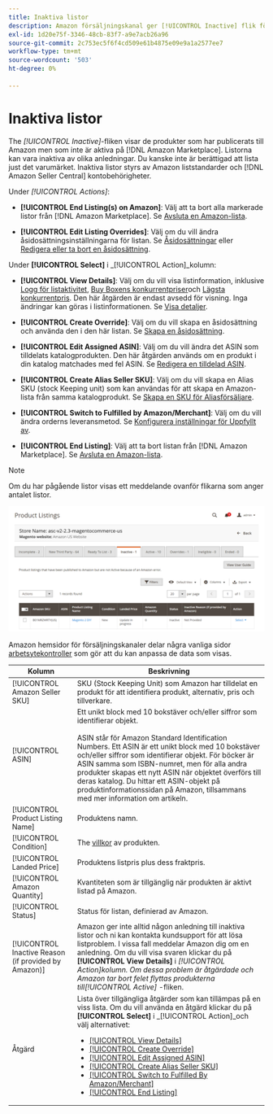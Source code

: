 ```yaml
---
title: Inaktiva listor
description: Amazon försäljningskanal ger [!UICONTROL Inactive] flik för att övervaka din inaktiva [!DNL Amazon Marketplace] listor.
exl-id: 1d20e75f-3346-48cb-83f7-a9e7acb26a96
source-git-commit: 2c753ec5f6f4cd509e61b4875e09e9a1a2577ee7
workflow-type: tm+mt
source-wordcount: '503'
ht-degree: 0%

---
```


# Inaktiva listor

The _[!UICONTROL Inactive]_-fliken visar de produkter som har publicerats till Amazon men som inte är aktiva på [!DNL Amazon Marketplace]. Listorna kan vara inaktiva av olika anledningar. Du kanske inte är berättigad att lista just det varumärket. Inaktiva listor styrs av Amazon liststandarder och [!DNL Amazon Seller Central] kontobehörigheter.

Under _[!UICONTROL Actions]_:

- **[!UICONTROL End Listing(s) on Amazon]**: Välj att ta bort alla markerade listor från [!DNL Amazon Marketplace]. Se [Avsluta en Amazon-lista](./end-listings-manually.md).

- **[!UICONTROL Edit Listing Overrides]**: Välj om du vill ändra åsidosättningsinställningarna för listan. Se [Åsidosättningar](./overrides.md) eller [Redigera eller ta bort en åsidosättning](./creating-editing-overrides.md#edit-override-single-listing).

Under **[!UICONTROL Select]** i _[!UICONTROL Action]_kolumn:

- **[!UICONTROL View Details]**: Välj om du vill visa listinformation, inklusive [Logg för listaktivitet](./product-listing-details.md#listing-activity-log), [Buy Boxens konkurrentpriser](./product-listing-details.md#buy-box-competitor-pricing)och [Lägsta konkurrentpris](./product-listing-details.md#lowest-competitor-pricing). Den här åtgärden är endast avsedd för visning. Inga ändringar kan göras i listinformationen. Se [Visa detaljer](./product-listing-details.md).

- **[!UICONTROL Create Override]**: Välj om du vill skapa en åsidosättning och använda den i den här listan. Se [Skapa en åsidosättning](./creating-editing-overrides.md).

- **[!UICONTROL Edit Assigned ASIN]**: Välj om du vill ändra det ASIN som tilldelats katalogprodukten. Den här åtgärden används om en produkt i din katalog matchades med fel ASIN. Se [Redigera en tilldelad ASIN](./edit-assigned-asin.md).

- **[!UICONTROL Create Alias Seller SKU]**: Välj om du vill skapa en Alias SKU (stock Keeping unit) som kan användas för att skapa en Amazon-lista från samma katalogprodukt. Se [Skapa en SKU för Aliasförsäljare](./create-alias-seller-sku.md).

- **[!UICONTROL Switch to Fulfilled by Amazon/Merchant]**: Välj om du vill ändra orderns leveransmetod. Se [Konfigurera inställningar för Uppfyllt av](./fulfilled-by.md#configure-fulfilled-by-settings).

- **[!UICONTROL End Listing]**: Välj att ta bort listan från [!DNL Amazon Marketplace]. Se [Avsluta en Amazon-lista](./end-listings-manually.md).

>[!NOTE]
>
>Om du har pågående listor visas ett meddelande ovanför flikarna som anger antalet listor.

![Inaktiva Amazon-listor](assets/amazon-inactive-listings.png)

Amazon hemsidor för försäljningskanaler delar några vanliga sidor [arbetsytekontroller](./workspace-controls.md) som gör att du kan anpassa de data som visas.

| Kolumn | Beskrivning |
|--- |--- |
| [!UICONTROL Amazon Seller SKU] | SKU (Stock Keeping Unit) som Amazon har tilldelat en produkt för att identifiera produkt, alternativ, pris och tillverkare. |
| [!UICONTROL ASIN] | Ett unikt block med 10 bokstäver och/eller siffror som identifierar objekt.<br><br>ASIN står för Amazon Standard Identification Numbers. Ett ASIN är ett unikt block med 10 bokstäver och/eller siffror som identifierar objekt. För böcker är ASIN samma som ISBN-numret, men för alla andra produkter skapas ett nytt ASIN när objektet överförs till deras katalog. Du hittar ett ASIN-objekt på produktinformationssidan på Amazon, tillsammans med mer information om artikeln. |
| [!UICONTROL Product Listing Name] | Produktens namn. |
| [!UICONTROL Condition] | The [villkor](./product-listing-condition.md) av produkten. |
| [!UICONTROL Landed Price] | Produktens listpris plus dess fraktpris. |
| [!UICONTROL Amazon Quantity] | Kvantiteten som är tillgänglig när produkten är aktivt listad på Amazon. |
| [!UICONTROL Status] | Status för listan, definierad av Amazon. |
| [!UICONTROL Inactive Reason (if provided by Amazon)] | Amazon ger inte alltid någon anledning till inaktiva listor och ni kan kontakta kundsupport för att lösa listproblem. I vissa fall meddelar Amazon dig om en anledning. Om du vill visa svaren klickar du på **[!UICONTROL View Details]** i _[!UICONTROL Action]_kolumn. Om dessa problem är åtgärdade och Amazon tar bort felet flyttas produkterna till_[!UICONTROL Active]_ -fliken. |
| Åtgärd | Lista över tillgängliga åtgärder som kan tillämpas på en viss lista. Om du vill använda en åtgärd klickar du på **[!UICONTROL Select]** i _[!UICONTROL Action]_och välj alternativet:<ul><li>[[!UICONTROL View Details]](./product-listing-details.md)</li><li>[[!UICONTROL Create Override]](./creating-editing-overrides.md)</li><li>[[!UICONTROL Edit Assigned ASIN]](./edit-assigned-asin.md)</li><li>[[!UICONTROL Create Alias Seller SKU]](./create-alias-seller-sku.md#region-specific)</li><li>[[!UICONTROL Switch to Fulfilled By Amazon/Merchant]](./fulfilled-by.md#configure-fulfilled-by-settings)</li><li>[[!UICONTROL End Listing]](./end-listings-manually.md)</li></ul> |

